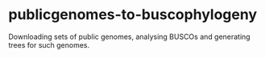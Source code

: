 # publicgenomes-to-buscophylogeny
Downloading sets of public genomes, analysing BUSCOs and generating trees for such genomes.
